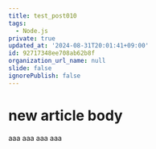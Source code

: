 ```yaml
---
title: test_post010
tags:
  - Node.js
private: true
updated_at: '2024-08-31T20:01:41+09:00'
id: 92717348ee708ab62b8f
organization_url_name: null
slide: false
ignorePublish: false
---
```

# new article body
aaa
aaa
aaa
aaa
